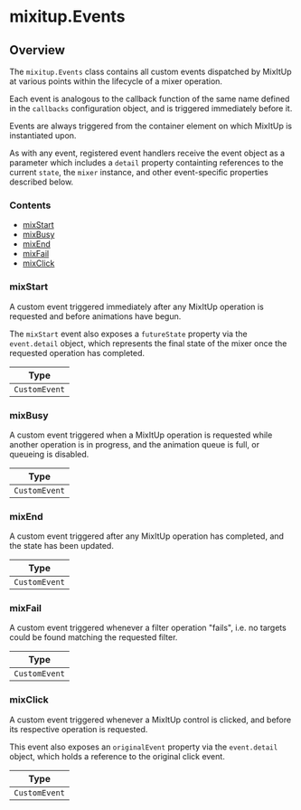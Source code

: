# mixitup.Events

## Overview

The `mixitup.Events` class contains all custom events dispatched by MixItUp at various
points within the lifecycle of a mixer operation.

Each event is analogous to the callback function of the same name defined in
the `callbacks` configuration object, and is triggered immediately before it.

Events are always triggered from the container element on which MixItUp is instantiated
upon.

As with any event, registered event handlers receive the event object as a parameter
which includes a `detail` property containting references to the current `state`,
the `mixer` instance, and other event-specific properties described below.

### Contents

- [mixStart](#mixStart)
- [mixBusy](#mixBusy)
- [mixEnd](#mixEnd)
- [mixFail](#mixFail)
- [mixClick](#mixClick)

<h3 id="mixStart">mixStart</h3>

A custom event triggered immediately after any MixItUp operation is requested
and before animations have begun.

The `mixStart` event also exposes a `futureState` property via the
`event.detail` object, which represents the final state of the mixer once
the requested operation has completed.

|Type
|---
|`CustomEvent`

<h3 id="mixBusy">mixBusy</h3>

A custom event triggered when a MixItUp operation is requested while another
operation is in progress, and the animation queue is full, or queueing
is disabled.

|Type
|---
|`CustomEvent`

<h3 id="mixEnd">mixEnd</h3>

A custom event triggered after any MixItUp operation has completed, and the
state has been updated.

|Type
|---
|`CustomEvent`

<h3 id="mixFail">mixFail</h3>

A custom event triggered whenever a filter operation "fails", i.e. no targets
could be found matching the requested filter.

|Type
|---
|`CustomEvent`

<h3 id="mixClick">mixClick</h3>

A custom event triggered whenever a MixItUp control is clicked, and before its
respective operation is requested.

This event also exposes an `originalEvent` property via the `event.detail`
object, which holds a reference to the original click event.

|Type
|---
|`CustomEvent`
